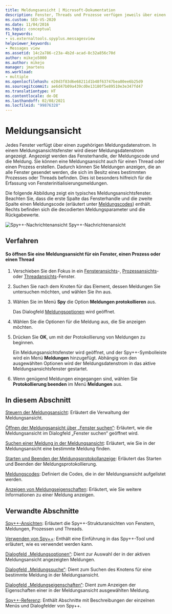 ```yaml
---
title: Meldungsansicht | Microsoft-Dokumentation
description: Fenster, Threads und Prozesse verfügen jeweils über einen zugeordneten Nachrichtendatenstrom, der in einem Meldungsansichtsfenster angezeigt werden kann. Es wird beschrieben, wie Sie eine Meldungsansicht öffnen und steuern.
ms.custom: SEO-VS-2020
ms.date: 11/04/2016
ms.topic: conceptual
f1_keywords:
- vs.externaltools.spyplus.messagesview
helpviewer_keywords:
- Messages view
ms.assetid: 14c2a786-c23a-4b2d-acad-8c32a856c70d
author: mikejo5000
ms.author: mikejo
manager: jmartens
ms.workload:
- multiple
ms.openlocfilehash: e20d3f83d6e68211d1b48f63747bea80ee6b25d9
ms.sourcegitcommit: ae6d47b09a439cd0e13180f5e89510e3e347fd47
ms.translationtype: HT
ms.contentlocale: de-DE
ms.lasthandoff: 02/08/2021
ms.locfileid: "99876328"
---
```

# <a name="messages-view"></a>Meldungsansicht
Jedes Fenster verfügt über einen zugehörigen Meldungsdatenstrom. In einem Meldungsansichtsfenster wird dieser Meldungsdatenstrom angezeigt. Angezeigt werden das Fensterhandle, der Meldungscode und die Meldung. Sie können eine Meldungsansicht auch für einen Thread oder einen Prozess erstellen. Dadurch können Sie Meldungen anzeigen, die an alle Fenster gesendet werden, die sich im Besitz eines bestimmten Prozesses oder Threads befinden. Dies ist besonders hilfreich für die Erfassung von Fensterinitialisierungsmeldungen.

 Die folgende Abbildung zeigt ein typisches Meldungsansichtsfenster. Beachten Sie, dass die erste Spalte das Fensterhandle und die zweite Spalte einen Meldungscode (erläutert unter [Meldungscodes](../debugger/message-codes.md)) enthält. Rechts befinden sich die decodierten Meldungsparameter und die Rückgabewerte.

 ![Spy&#43;&#43;-Nachrichtenansicht](../debugger/media/spy--_messagesview.png "Spy++_MessagesView") Spy++-Nachrichtenansicht

## <a name="procedures"></a>Verfahren

#### <a name="to-open-a-messages-view-for-a-window-process-or-thread"></a>So öffnen Sie eine Meldungsansicht für ein Fenster, einen Prozess oder einen Thread

1. Verschieben Sie den Fokus in ein [Fensteransichts](../debugger/windows-view.md)-, [Prozessansichts](../debugger/processes-view.md)- oder [Threadansichts](../debugger/threads-view.md)-Fenster.

2. Suchen Sie nach dem Knoten für das Element, dessen Meldungen Sie untersuchen möchten, und wählen Sie ihn aus.

3. Wählen Sie im Menü **Spy** die Option **Meldungen protokollieren** aus.

     Das Dialogfeld [Meldungsoptionen](../debugger/message-options-dialog-box.md) wird geöffnet.

4. Wählen Sie die Optionen für die Meldung aus, die Sie anzeigen möchten.

5. Drücken Sie **OK**, um mit der Protokollierung von Meldungen zu beginnen.

     Ein Meldungsansichtsfenster wird geöffnet, und der Spy++-Symbolleiste wird ein Menü **Meldungen** hinzugefügt. Abhängig von den ausgewählten Optionen wird der Meldungsdatenstrom in das aktive Meldungsansichtsfenster gestartet.

6. Wenn genügend Meldungen eingegangen sind, wählen Sie **Protokollierung beenden** im Menü **Meldungen** aus.

## <a name="in-this-section"></a>In diesem Abschnitt
 [Steuern der Meldungsansicht](../debugger/how-to-control-messages-view.md): Erläutert die Verwaltung der Meldungsansicht.

 [Öffnen der Meldungsansicht über „Fenster suchen“](../debugger/how-to-open-messages-view-from-find-window.md): Erläutert, wie die Meldungsansicht im Dialogfeld „Fenster suchen“ geöffnet wird.

 [Suchen einer Meldung in der Meldungsansicht](../debugger/how-to-search-for-a-message-in-messages-view.md): Erläutert, wie Sie in der Meldungsansicht eine bestimmte Meldung finden.

 [Starten und Beenden der Meldungsprotokollanzeige](../debugger/how-to-start-and-stop-the-message-log-display.md): Erläutert das Starten und Beenden der Meldungsprotokollierung.

 [Meldungscodes](../debugger/message-codes.md): Definiert die Codes, die in der Meldungsansicht aufgelistet werden.

 [Anzeigen von Meldungseigenschaften](../debugger/how-to-display-message-properties.md): Erläutert, wie Sie weitere Informationen zu einer Meldung anzeigen.

## <a name="related-sections"></a>Verwandte Abschnitte
 [Spy++-Ansichten](../debugger/spy-increment-views.md): Erläutert die Spy++-Strukturansichten von Fenstern, Meldungen, Prozessen und Threads.

 [Verwenden von Spy++](../debugger/using-spy-increment.md): Enthält eine Einführung in das Spy++-Tool und erläutert, wie es verwendet werden kann.

 [Dialogfeld „Meldungsoptionen“](../debugger/message-options-dialog-box.md): Dient zur Auswahl der in der aktiven Meldungsansicht angezeigten Meldungen.

 [Dialogfeld „Meldungssuche“](../debugger/message-search-dialog-box.md): Dient zum Suchen des Knotens für eine bestimmte Meldung in der Meldungsansicht.

 [Dialogfeld „Meldungseigenschaften“](../debugger/message-properties-dialog-box.md): Dient zum Anzeigen der Eigenschaften einer in der Meldungsansicht ausgewählten Meldung.

 [Spy++-Referenz](../debugger/spy-increment-reference.md): Enthält Abschnitte mit Beschreibungen der einzelnen Menüs und Dialogfelder von Spy++.